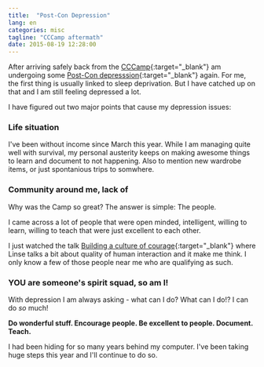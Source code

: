 ```yaml
---
title:  "Post-Con Depression"
lang: en
categories: misc
tagline: "CCCamp aftermath"
date: 2015-08-19 12:28:00
---
```


After arriving safely back from the [CCCamp]{:target="_blank"} am undergoing some [Post-Con depresssion]{:target="_blank"} again. For me, the first thing is usually linked to sleep deprivation. But I have catched up on that and I am still feeling depressed a lot.

I have figured out two major points that cause my depression issues:

### Life situation

I've been without income since March this year. While I am managing quite well with survival, my personal austerity keeps on making awesome things to learn and document to not happening. Also to mention new wardrobe items, or just spontanious trips to somwhere.

### Community around me, lack of

Why was the Camp so great? The answer is simple: The people.

I came across a lot of people that were open minded, intelligent, willing to learn, willing to teach that were just excellent to each other.

I just watched the talk [Building a culture of courage]{:target="_blank"} where Linse talks a bit about quality of human interaction and it make me think. I only know a few of those people near me who are qualifying as such. 

### YOU are someone's spirit squad, so am I!

With depression I am always asking - what can I do? What can I do!? I can do *so* much!

**Do wonderful stuff. Encourage people. Be excellent to people. Document. Teach.**

I had been hiding for so many years behind my computer. I've been taking huge steps this year and I'll continue to do so.


[CCCamp]: https://events.ccc.de/camp/2015/wiki/Main_Page
[Post-Con depresssion]: http://en.wikifur.com/wiki/Post-con_depression
[Building a culture of courage]: https://media.ccc.de/browse/conferences/camp2015/camp2015-6701-building_a_culture_of_courage.html


